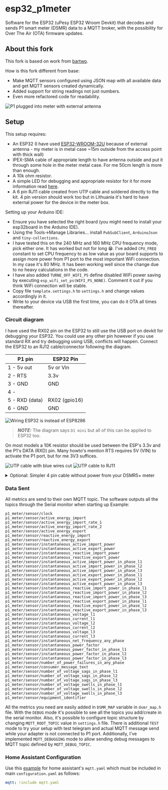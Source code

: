 # esp32_p1meter
Software for the ESP32 (uPesy ESP32 Wroom Devkit) that decodes and sends P1 smart meter (DSMR) data to a MQTT broker, with the possibility for Over The Air (OTA) firmware updates.

## About this fork
This fork is based on work from [bartwo](https://github.com/bartwo/esp32_p1meter).

How is this fork different from base:
- Make MQTT sensors configured using JSON map with all available data and get MQTT sensors created dynamically.
- Added support for string readings not just numbers.
- Even more refactored code for readability.

![P1 plugged into meter with external antenna](assets/3.jpg)

## Setup
This setup requires:
- An ESP32 (I have used [ESP32-WROOM-32U](https://www.aliexpress.com/item/32864722159.html) because of external antenna - my meter is in metal case ~15m outside from the access point with thick wall)
- IPEX-SMA cable of appropriate length to have antenna outside and put it through some hole in the meter metal case. For me 50cm length is more than enough. 
- A 10k ohm resistor.
- A simple LED for debugging and appropriate resistor for it for more information read [here](https://kitronik.co.uk/blogs/resources/which-resistor-should-i-use-with-my-led).
- A 6 pin RJ11 cable created from UTP cable and soldered directly to the kit. 4 pin version should work too but in Lithuania it's hard to have external power for the device in the meter box.

Setting up your Arduino IDE:
- Ensure you have selected the right board (you might need to install your esp32board in the Arduino IDE).
- Using the Tools->Manage Libraries... install `PubSubClient`, `ArduinoJson` and `tiny-collections`.
- I have tested this on the 240 MHz and 160 MHz CPU frequency mode, pick either one. It has worked but not for long 😁. I've added `CPU_FREQ` constant to set CPU frequency to as low value as your board supports to assign more power from P1 port to the most important WiFi connection. In my case it's 80 MHz. It has been working well since the change due to no heavy calculations in the code.
- I have also added `TURNE_OFF_WIFI_PS` define disabled WiFi power saving by executing `esp_wifi_set_ps(WIFI_PS_NONE)`. Comment it out if you think WiFi connection will be stable.
- Copy file `template.settings.h` to `settings.h` and change values accordingly in it.
- Write to your device via USB the first time, you can do it OTA all times thereafter.

### Circuit diagram
I have used the RX02 pin on the ESP32 to still use the USB port on devkit for debugging your ESP32. You could use any other pin however if you use standard RX and try debugging using USB, conflicts will happen.
Connect the ESP32 to an RJ12 cable/connector following the diagram.

| P1 pin   | ESP32 Pin |
| ----     | ---- |
| 1 - 5v out | 5v or Vin |
| 2 - RTS  | 3.3v |
| 3 - GND  | GND  |
| 4 -      |      |
| 5 - RXD (data) | RX02 (gpio16) |
| 6 - GND  | GND  |

![Wiring ESP32 is instead of ESP8286](assets/esp8266_p1meter_bb_PoweredByMeter.png)
>**_NOTE:_**  The diagram says `D1 mini` but all of this can be applied to ESP32 too.

On most models a 10K resistor should be used between the ESP's 3.3v and the P1's DATA (RXD) pin. Many howto's mention RTS requires 5V (VIN) to activate the P1 port, but for me 3V3 suffices.

![UTP cable with blue wires cut](assets/1.jpg)
![UTP cable to RJ11](assets/2.jpg)

<details><summary>Optional: Simpler 4 pin cable without power from your DSMR5+ meter</summary>
<p>
If you have how to power ESP32, a 4 pin cable is OK.

| P1 pin   | ESP32 Pin |
| ----     | ---- |
| 2 - RTS  | 3.3v |
| 3 - GND  | GND  |
| 4 -      |      |
| 5 - RXD (data) | RX02 (gpio16) |

![Wiring ESP32 is instead of ESP8286](assets/esp8266_p1meter_bb.png)
>**_NOTE:_**  The diagram says `D1 mini` but all of this can be applied to ESP32 too.

</p>
</details>

### Data Sent

All metrics are send to their own MQTT topic. The software outputs all the topics through the Serial monitor when starting up
Example:

```
p1_meter/sensor/clock
p1_meter/sensor/active_energy_import
p1_meter/sensor/active_energy_import_rate_1
p1_meter/sensor/active_energy_import_rate_2
p1_meter/sensor/active_energy_export
p1_meter/sensor/reactive_energy_import
p1_meter/sensor/reactive_energy_export
p1_meter/sensor/instantaneous_active_import_power
p1_meter/sensor/instantaneous_active_export_power
p1_meter/sensor/instantaneous_reactive_import_power
p1_meter/sensor/instantaneous_reactive_export_power
p1_meter/sensor/instantaneous_active_import_power_in_phase_l1
p1_meter/sensor/instantaneous_active_import_power_in_phase_l2
p1_meter/sensor/instantaneous_active_import_power_in_phase_l3
p1_meter/sensor/instantaneous_active_export_power_in_phase_l1
p1_meter/sensor/instantaneous_active_export_power_in_phase_l2
p1_meter/sensor/instantaneous_active_export_power_in_phase_l3
p1_meter/sensor/instantaneous_reactive_import_power_in_phase_l1
p1_meter/sensor/instantaneous_reactive_import_power_in_phase_l2
p1_meter/sensor/instantaneous_reactive_import_power_in_phase_l3
p1_meter/sensor/instantaneous_reactive_export_power_in_phase_l1
p1_meter/sensor/instantaneous_reactive_export_power_in_phase_l2
p1_meter/sensor/instantaneous_reactive_export_power_in_phase_l3
p1_meter/sensor/instantaneous_voltage_l1
p1_meter/sensor/instantaneous_current_l1
p1_meter/sensor/instantaneous_voltage_l2
p1_meter/sensor/instantaneous_current_l2
p1_meter/sensor/instantaneous_voltage_l3
p1_meter/sensor/instantaneous_current_l3
p1_meter/sensor/instantaneous_net_frequency_any_phase
p1_meter/sensor/instantaneous_power_factor
p1_meter/sensor/instantaneous_power_factor_in_phase_l1
p1_meter/sensor/instantaneous_power_factor_in_phase_l2
p1_meter/sensor/instantaneous_power_factor_in_phase_l3
p1_meter/sensor/number_of_power_failures_in_any_phase
p1_meter/sensor/consumer_message_text
p1_meter/sensor/number_of_voltage_sags_in_phase_l1
p1_meter/sensor/number_of_voltage_sags_in_phase_l2
p1_meter/sensor/number_of_voltage_sags_in_phase_l3
p1_meter/sensor/number_of_voltage_swells_in_phase_l1
p1_meter/sensor/number_of_voltage_swells_in_phase_l2
p1_meter/sensor/number_of_voltage_swells_in_phase_l3
p1_meter/sensor/equipment_identifier
```

All the metrics you need are easily added in `DSMR_MAP` variable in `dsmr_map.h` file. With the `DEBUG` mode it's possible to see all the topics you add/create in the serial monitor. Also, it's possible to configure topic structure by changing `MQTT_ROOT_TOPIC` value in `settings.h` file.
There is additional `TEST` mode to try your setup with test telegram and actual MQTT message send while your adapter is not connected to P1 port. 
Additionally, I've implemented `MQTT_DEBUGGING` mode to allow sending debug messages to MQTT topic defined by `MQTT_DEBUG_TOPIC`.

### Home Assistant Configuration

Use this [example](assets/mqtt.yaml) for home assistant's `mqtt.yaml` which must be included in main `configuration.yaml` as follows:
```yaml
mqtt: !include mqtt.yaml
```
